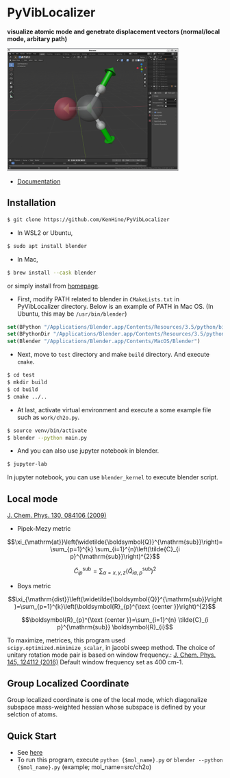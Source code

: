 # PyVibLocalizer
**visualize atomic mode and genetrate displacement vectors (normal/local mode, arbitary path)**

<img src="./_docs/pic/ch2o.png" width="400">

- [Documentation](https://kenhino.github.io/PyVibLocalizer/index.html#)

## Installation
```bash
$ git clone https://github.com/KenHino/PyVibLocalizer
```

- In WSL2 or Ubuntu,
```bash
$ sudo apt install blender
```
- In Mac, 
```bash
$ brew install --cask blender
```

or simply install from [homepage](https://www.blender.org/). 

- First, modify PATH related to blender in `CMakeLists.txt` in PyVibLocalizer directory. Below is an example of PATH in Mac OS. (In Ubuntu, this may be `/usr/bin/blender`)
```cmake
set(BPython "/Applications/Blender.app/Contents/Resources/3.5/python/bin/python3.10")
set(BPythonDir "/Applications/Blender.app/Contents/Resources/3.5/python/")
set(Blender "/Applications/Blender.app/Contents/MacOS/Blender")
```

- Next, move to `test` directory and make `build` directory. And execute `cmake`.
```bash
$ cd test
$ mkdir build
$ cd build
$ cmake ../..
```

- At last, activate virtual environment and execute a some example file such as `work/ch2o.py`.
```bash
$ source venv/bin/activate
$ blender --python main.py
```

- And you can also use jupyter notebook in blender. 
```bash
$ jupyter-lab
```
In jupyter notebook, you can use `blender_kernel` to execute blender script. 


## Local mode
[J. Chem. Phys. 130, 084106 (2009)](https://doi.org/10.1063/1.3077690)

- Pipek-Mezy metric

$$\xi_{\mathrm{at}}\left(\widetilde{\boldsymbol{Q}}^{\mathrm{sub}}\right)=\sum_{p=1}^{k} \sum_{i=1}^{n}\left(\tilde{C}_{i p}^{\mathrm{sub}}\right)^{2}$$

$$\tilde{C}_{i p}^{\mathrm{sub}}=\sum_{\alpha=x, y, z}\left(\tilde{Q}_{i \alpha, p}^{\mathrm{sub}}\right)^{2}$$

- Boys metric

$$\xi_{\mathrm{dist}}\left(\widetilde{\boldsymbol{Q}}^{\mathrm{sub}}\right)=\sum_{p=1}^{k}\left(\boldsymbol{R}_{p}^{\text {center }}\right)^{2}$$

$$\boldsymbol{R}_{p}^{\text {center }}=\sum_{i=1}^{n} \tilde{C}_{i p}^{\mathrm{sub}} \boldsymbol{R}_{i}$$

To maximize, metrices, this program used `scipy.optimized.minimize_scalar`, in jacobi sweep method. The choice of unitary rotation mode pair is based on window frequency.: [J. Chem. Phys. 145, 124112 (2016)](https://doi.org/10.1063/1.4963109) Default window frequency set as 400 cm-1.

## Group Localized Coordinate
Group localized coordinate is one of the local mode, which diagonalize subspace mass-weighted hessian whose subspace is defined by your selction of atoms.


## Quick Start
- See [here](https://kenhino.github.io/PyVibLocalizer/quick_start.html)
- To run this program, execute `python {$mol_name}.py` or `blender --python {$mol_name}.py` (example; mol_name=src/ch2o) 

